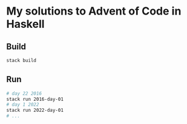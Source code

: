 # My solutions to Advent of Code in Haskell

## Build 
``` sh
stack build
```
## Run 
``` sh
# day 22 2016
stack run 2016-day-01
# day 1 2022
stack run 2022-day-01
# ...
```
